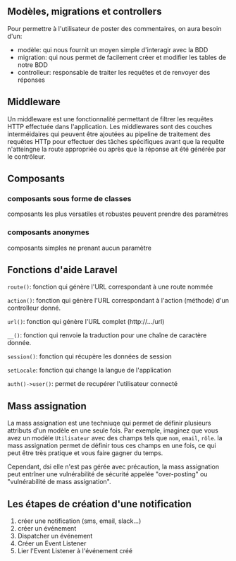 ## Modèles, migrations et controllers

Pour permettre à l'utilisateur de poster des commentaires, on aura besoin d'un:

- modèle: qui nous fournit un moyen simple d'interagir avec la BDD
- migration: qui nous permet de facilement créer et modifier les tables de notre BDD
- controlleur: responsable de traiter les requêtes et de renvoyer des réponses

## Middleware

Un middleware est une fonctionnalité permettant de filtrer les requêtes HTTP effectuée dans l'application. Les middlewares sont des couches interméidaires qui peuvent être ajoutées au pipeline de traitement des requêtes HTTp pour effectuer des tâches spécifiques avant que la requête n'atteingne la route appropriée ou après que la réponse ait été générée par le contrôleur.

## Composants

### composants sous forme de classes

composants les plus versatiles et robustes
peuvent prendre des paramètres

### composants anonymes

composants simples ne prenant aucun paramètre

## Fonctions d'aide Laravel

`route()`: fonction qui génère l'URL correspondant à une route nommée

`action()`: fonction qui génère l'URL correspondant à l'action (méthode) d'un controlleur donné.

`url()`: fonction qui génère l'URL complet (http://.../url)

`__()`: fonction qui renvoie la traduction pour une chaîne de caractère donnée.

`session()`: fonction qui récupère les données de session

`setLocale`: fonction qui change la langue de l'application

`auth()->user()`: permet de recupérer l'utilisateur connecté

## Mass assignation

La mass assignation est une techniuqe qui permet de définir plusieurs attributs d'un modèle en une seule fois. Par exemple, imaginez que vous avez un modèle `Utilisateur` avec des champs tels que `nom`, `email`, `rôle`. la mass assignation permet de définir tous ces champs en une fois, ce qui peut être très pratique et vous faire gagner du temps.

Cependant, dsi elle n'est pas gérée avec précaution, la mass assignation peut entrîner une vulnérabilité de sécurité appelée "over-posting" ou "vulnérabilité de mass assignation".

## Les étapes de création d'une notification

1. créer une notification (sms, email, slack...)
2. créer un événement 
3. Dispatcher un événement
4. Créer un Event Listener
5. Lier l'Event Listener à l'événement créé